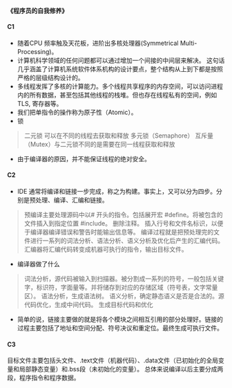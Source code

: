 #### 《程序员的自我修养》
#### C1
- 随着CPU 频率触及天花板，进阶出多核处理器(Symmetrical Multi-Processing)。
- 计算机科学领域的任何问题都可以通过增加一个间接的中间层来解决。 这句话几乎涵盖了计算机系统软件体系机构的设计要点，整个结构从上到下都是按照严格的层级结构设计的。
- 多线程发挥了多核的计算能力。多个线程共享程序的内存空间，可以访问进程内的所有数据，甚至包括其他线程的栈堆。但也存在线程私有的空间，例如TLS, 寄存器等。
- 我们把单指令的操作称为原子性（Atomic）。
- 锁
> 二元锁 可以在不同的线程去获取和释放
> 多元锁（Semaphore）
> 互斥量（Mutex）与二元锁不同的是需要在同一线程获取和释放

- 由于编译器的原因，并不能保证线程的绝对安全。
#### C2
- IDE 通常将编译和链接一步完成，称之为构建。事实上，又可以分为四步。分别是预处理、编译、汇编和链接。
> 预编译主要处理源码中以# 开头的指令。包括展开宏 #define。将被包含的文件插入到指定位置 #include。 删除注释。 插入行号和文件名标识，以便于编译器编译错误和警告时能输出信息等。
> 编译过程就是把预处理完的文件进行一系列的词法分析、语法分析、语义分析及优化后产生的汇编代码。
> 汇编器将汇编代码转变成机器可执行的指令，输出目标文件。

- 编译器做了什么
> 词法分析，源代码被输入到扫描器。被分割成一系列的符号，一般包括关键字，标识符，字面量等。并将储存到对应的存储区域（符号表，文字常量区）。
> 语法分析，生成语法树。
> 语义分析，确定静态语义是否是合法的。源代码优化，生成中间代码。
> 生成目标代码和优化

- 简单的说，链接主要做的就是将各个模块之间相互引用的部分处理好。链接的过程主要包括了地址和空间分配、符号决议和重定位。最终生成可执行文件。

#### C3
目标文件主要包括头文件、.text文件（机器代码）、.data文件（已初始化的全局变量和局部静态变量）和.bss段（未初始化的变量）。
总体来说编译以后主要分成两段，程序指令和程序数据。


